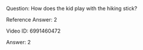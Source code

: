 Question: How does the kid play with the hiking stick?

Reference Answer: 2

Video ID: 6991460472

Answer: 2


